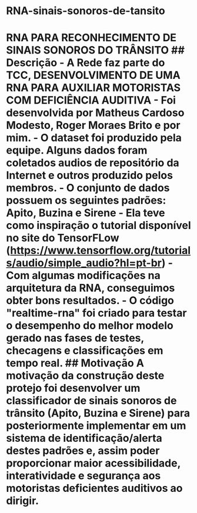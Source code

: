 # RNA-sinais-sonoros-de-tansito
# RNA PARA RECONHECIMENTO DE SINAIS SONOROS DO TRÂNSITO  ## Descrição - A Rede faz parte do  TCC, DESENVOLVIMENTO DE UMA RNA PARA AUXILIAR  MOTORISTAS COM DEFICIÊNCIA AUDITIVA - Foi desenvolvida por Matheus Cardoso Modesto, Roger Moraes Brito e por mim. - O dataset foi produzido pela equipe. Alguns dados foram coletados audios de repositório da Internet e outros produzido pelos membros. - O conjunto de dados possuem os seguintes padrões: Apito, Buzina e Sirene - Ela teve como inspiração o tutorial disponível no site do TensorFLow (https://www.tensorflow.org/tutorials/audio/simple_audio?hl=pt-br)  - Com algumas modificações na arquitetura da RNA, conseguimos obter bons resultados.  - O código "realtime-rna" foi criado para testar o desempenho do melhor modelo gerado nas fases de testes, checagens e classificações em tempo real.     ## Motivação  A motivação da construção deste protejo foi desenvolver um classificador de sinais sonoros de trânsito (Apito, Buzina e Sirene) para posteriormente implementar em um sistema de identificação/alerta destes padrões e, assim poder proporcionar maior acessibilidade, interatividade e segurança aos motoristas deficientes auditivos ao dirigir.
